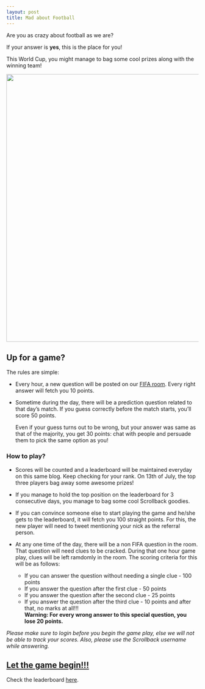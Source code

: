 ```yaml
---
layout: post
title: Mad about Football
---
```


Are you as crazy about football as we are?

If your answer is **yes**, this is the place for you!

This World Cup, you might manage to bag some cool prizes along with the winning team!
    
<!-- more -->

<a href="https://scrollback.io/fifa-worldcup-2014/"><img src="http://i.imgur.com/YwNrR2Q.jpg?1" width='700'></a>

## Up for a game?

The rules are simple:

* Every hour, a new question will be posted on our [FIFA room](https://scrollback.io/fifa-worldcup-2014/). Every right answer will fetch you 10 points.

* Sometime during the day, there will be a prediction question related to that day’s match. If you guess correctly before the match starts, you’ll score 50 points.

  Even if your guess turns out to be wrong, but your answer was same as that of the majority, you get 30 points: chat with people and persuade them to pick the same option as you!
  
### How to play?

* Scores will be counted and a leaderboard will be maintained everyday on this same blog. Keep checking for your rank. 
On 13th of July, the top three players bag away some awesome prizes!

* If you manage to hold the top position on the leaderboard for 3 consecutive days, you manage to bag some cool Scrollback goodies.

* If you can convince someone else to start playing the game and he/she gets to the leaderboard, it will fetch you 100 straight points.
For this, the new player will need to tweet mentioning your nick as the referral person.

* At any one time of the day, there will be a non FIFA question in the room. That question will need clues to be cracked. During that one hour game play, clues will be left ramdomly in the room.
The scoring criteria for this will be as follows:
	* If you can answer the question without needing a single clue - 100 points
    * If you answer the question after the first clue - 50 points
    * If you answer the question after the second clue - 25 points
    * If you answer the question after the third clue -  10 points and after that, no marks at all!!! 	
    **Warning: For every wrong answer to this special question, you lose 20 points.**

*Please make sure to login before you begin the game play, else we will not be able to track your scores. Also, please use the Scrollback username while answering.*

## [Let the game begin!!!](https://scrollback.io/fifa-worldcup-2014/)

Check the leaderboard [here](http://blog.scrollback.io/fifa-scrollback-prizes/).
